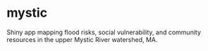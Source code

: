 # mystic
Shiny app mapping flood risks, social vulnerability, and community resources in the upper Mystic River watershed, MA.

